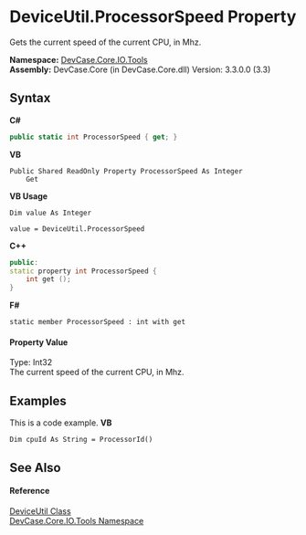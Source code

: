 # DeviceUtil.ProcessorSpeed Property 
 

Gets the current speed of the current CPU, in Mhz.

**Namespace:**&nbsp;<a href="N_DevCase_Core_IO_Tools">DevCase.Core.IO.Tools</a><br />**Assembly:**&nbsp;DevCase.Core (in DevCase.Core.dll) Version: 3.3.0.0 (3.3)

## Syntax

**C#**<br />
``` C#
public static int ProcessorSpeed { get; }
```

**VB**<br />
``` VB
Public Shared ReadOnly Property ProcessorSpeed As Integer
	Get
```

**VB Usage**<br />
``` VB Usage
Dim value As Integer

value = DeviceUtil.ProcessorSpeed

```

**C++**<br />
``` C++
public:
static property int ProcessorSpeed {
	int get ();
}
```

**F#**<br />
``` F#
static member ProcessorSpeed : int with get

```


#### Property Value
Type: Int32<br />The current speed of the current CPU, in Mhz.

## Examples
This is a code example. 
**VB**<br />
``` VB
Dim cpuId As String = ProcessorId()
```


## See Also


#### Reference
<a href="T_DevCase_Core_IO_Tools_DeviceUtil">DeviceUtil Class</a><br /><a href="N_DevCase_Core_IO_Tools">DevCase.Core.IO.Tools Namespace</a><br />